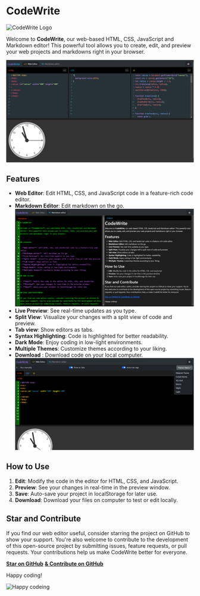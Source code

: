 # CodeWrite

![CodeWrite Logo](./public/logo.gif)

Welcome to **CodeWrite**, our web-based HTML, CSS, JavaScript and Markdown editor! This powerful tool allows you to create, edit, and preview your web projects and markdowns right in your browser.

![CodeWrite Webeditor](./public/webeditor.png)

## Features

- **Web Editor**: Edit HTML, CSS, and JavaScript code in a feature-rich code editor.
- **Markdown Editor**: Edit markdown on the go.
  ![CodeWrite Webeditor](./public/mdeditor.png)
- **Live Preview**: See real-time updates as you type.
- **Split View**: Visualize your changes with a split view of code and preview.
- **Tab view**: Show editors as tabs.
- **Syntax Highlighting**: Code is highlighted for better readability.
- **Dark Mode**: Enjoy coding in low-light environments.
- **Multiple Themes**: Customize themes according to your liking.
-  **Download** : Download code on your local computer.
![CodeWrite WebSettings](./public/websettings.png)

## How to Use

1. **Edit**: Modify the code in the editor for HTML, CSS, and JavaScript.
2. **Preview**: See your changes in real-time in the preview window.
3. **Save**: Auto-save your project in localStorage for later use.
4. **Download**: Download your files on computer to test or edit locally.

## Star and Contribute

If you find our web editor useful, consider starring the project on GitHub to show your support. You're also welcome to contribute to the development of this open-source project by submitting issues, feature requests, or pull requests. Your contributions help us make CodeWrite better for everyone.

[**Star on GitHub**](https://github.com/PrashantGyawali/CodeWrite)
[**& Contribute on GitHub**](https://github.com/PrashantGyawali/CodeWrite)

Happy coding!

![Happy codeing](./public/logo.ico)
